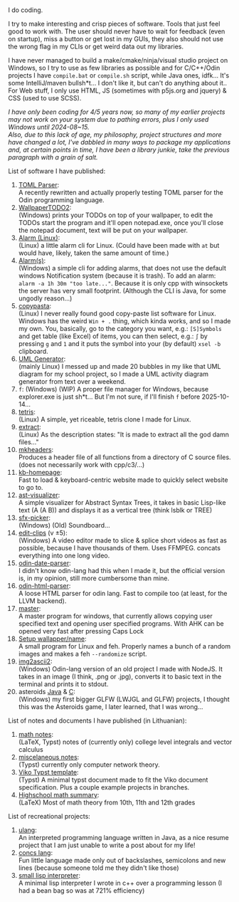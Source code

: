 ###
I do coding.

I try to make interesting and crisp pieces of software. Tools that just feel good to work with. The user should never have to wait for feedback (even on startup), miss a button or get lost in my GUIs, they also should not use the wrong flag in my CLIs or get weird data out my libraries. 

I have never managed to build a make/cmake/ninja/visual studio project on Windows, so I try to use as few libraries as possible and for C/C++/Odin projects I have `compile.bat` or `compile.sh` script, while Java ones, idfk... It's some IntelliJ/maven bullsh*t... I don't like it, but can't do anything about it..
For Web stuff, I only use HTML, JS (sometimes with p5js.org and jquery) & CSS (used to use SCSS).  

*I have only been coding for 4/5 years now, so many of my earlier projects may not work on your system due to pathing errors, plus I only used Windows until 2024-08~15.  
Also, due to this lack of age, my philosophy, project structures and more have changed a lot, I've dabbled in many ways to package my applications and, at certain points in time, I have been a library junkie, take the previous paragraph with a grain of salt.*

List of software I have published:
1. [TOML Parser](https://github.com/Up05/toml_parser):  
  A recently rewritten and actually properly testing TOML parser for the Odin programming language.
2. [WallpaperTODO2](https://github.com/Up05/WallpaperTODO2):  
  (Windows) prints your TODOs on top of your wallpaper, to edit the TODOs start the program and it'll open notepad.exe, once you'll close the notepad document, text will be put on your wallpaper.
3. [Alarm (Linux)](https://github.com/Up05/alarm-linux):  
  (Linux) a little alarm cli for Linux. (Could have been made with `at` but would have, likely, taken the same amount of time.) 
4. [Alarm(s)](https://github.com/Up05/Alarm):  
  (Windows) a simple cli for adding alarms, that does not use the default windows Notification system (because it is trash). To add an alarm: `alarm -a 1h 30m "too late..."`. Because it is only cpp with winsockets the server has very small footprint. (Although the CLI is Java, for some ungodly reason...)
5. [copypasta](https://github.com/Up05/copypasta):  
  (Linux) I never really found good copy-paste list software for Linux. Windows has the weird `Win + .` thing, which kinda works, and so I made my own. You, basically, go to the category you want, e.g.: `[S]Symbols` and get table (like Excel) of items, you can then select, e.g.: `∫` by pressing `g` and `1` and it puts the symbol into your (by default) `xsel -b` clipboard.
6. [UML Generator](https://github.com/Up05/uml-gen):  
  (mainly Linux) I messed up and made 20 bubbles in my like that UML diagram for my school project, so I made a UML activity diagram generator from text over a weekend.  
7. `f`: (Windows) (WIP) A proper file manager for Windows, because explorer.exe is just sh*t... But I'm not sure, if I'll finish `f` before 2025-10-14...
8. [tetris](https://github.com/Up05/tetris):  
  (Linux) A simple, yet riceable, tetris clone I made for Linux.
9. [extract](https://github.com/Up05/extract):  
  (Linux) As the description states: "It is made to extract all the god damn files..."
10. [mkheaders](https://github.com/Up05/mkheaders):  
  Produces a header file of all functions from a directory of C source files. (does not necessarily work with cpp/c3/...) 
11. [kb-homepage](https://github.com/Up05/dead-simple-startpage):  
  Fast to load & keyboard-centric website made to quickly select website to go to. 
12. [ast-visualizer](https://github.com/Up05/ast-visualizer):  
  A simple visualizer for Abstract Syntax Trees, it takes in basic Lisp-like text (A (A B)) and displays it as a vertical tree (think lsblk or TREE)
13. [sfx-picker](https://github.com/Up05/Sfx-Picker):  
  (Windows) (Old) Soundboard...
14. [edit-clips](https://github.com/Up05/ClipEditorV5) (v ±5):  
  (Windows) A video editor made to slice & splice short videos as fast as possible, because I have thousands of them. Uses FFMPEG. concats everything into one long video.
15. [odin-date-parser](https://github.com/Up05/odin-RFC-3339-date-parser):  
  I didn't know odin-lang had this when I made it, but the official version is, in my opinion, still more cumbersome than mine.
16. [odin-html-parser](https://github.com/Up05/ohtml):  
    A loose HTML parser for odin lang. Fast to compile too (at least, for the LLVM backend).
17. [master](https://github.com/Up05/master):  
    A master program for windows, that currently allows copying user specified text and opening user specified programs. With AHK can be opened very fast after pressing Caps Lock
18. [Setup wallapper/name](https://github.com/Up05/setup-wallpaper/):  
  A small program for Linux and feh. Properly names a bunch of a random images and makes a feh `--randomize` script.
19. [img2ascii2](https://github.com/Up05/img_to_ascii2):  
  (Windows) Odin-lang version of an old project I made with NodeJS. It takes in an image (I think, .png or .jpg), converts it to basic text in the terminal and prints it to stdout.
20. asteroids [Java](https://github.com/Up05/aSteROidS-Original) & [C](https://github.com/Up05/aSteROidS):  
  (Windows) my first bigger GLFW (LWJGL and GLFW) projects, I thought this was the Asteroids game, I later learned, that I was wrong...


List of notes and documents I have published (in Lithuanian):
1. [math notes](https://github.com/Up05/math-notes):  
  (LaTeX, Typst) notes of (currently only) college level integrals and vector calculus
2. [miscelaneous notes](https://github.com/Up05/misc-notes):  
  (Typst) currently only computer network theory.
3. [Viko Typst template](https://github.com/Up05/Vilniaus-Kolegija-Typst):  
  (Typst) A minimal typst document made to fit the Viko document specification. Plus a couple example projects in branches. 
4. [Highschool math summary](https://github.com/Up05/Matematikos-santrauka):  
  (LaTeX) Most of math theory from 10th, 11th and 12th grades 


List of recreational projects:
1. [ulang](https://github.com/Up05/ulang):  
  An interpreted programming language written in Java, as a nice resume project that I am just unable to write a post about for my life!
2. [concs lang](https://github.com/Up05/concs-lang):  
  Fun little language made only out of backslashes, semicolons and new lines (because someone told me they didn't like those)
3. [small lisp interpreter](https://github.com/Up05/small-lisp-interpreter):  
  A minimal lisp interpreter I wrote in c++ over a programming lesson (I had a bean bag so was at 721% efficiency)
